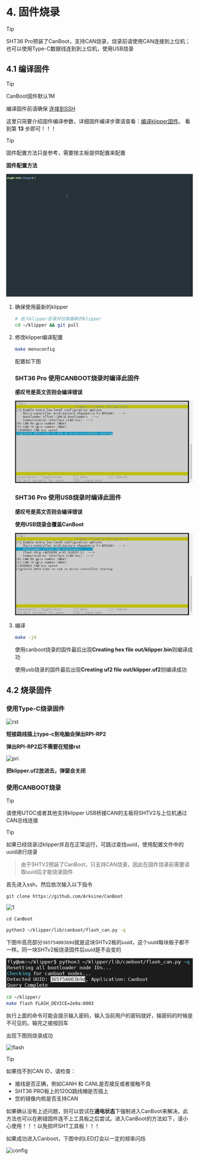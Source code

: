 # 4. 固件烧录

> [!TIP]
> SHT36 Pro预装了CanBoot，支持CAN烧录，烧录前请使用CAN连接到上位机；也可以使用Type-C数据线连到到上位机，使用USB烧录

## 4.1 编译固件

> [!TIP]
> CanBoot固件默认1M

编译固件前请确保 [连接到SSH](/board/fly_pi/FLY_π_description5 "点击即可跳转")

这里只简要介绍固件编译参数，详细固件编译步骤请查看：[编译klipper固件](/board/fly_super8/firmware?id=_1-编译klipper固件 "点击即可跳转")。 看到第 **13** 步即可！！！

> [!TIP]
> 固件配置方法只是参考，需要按主板提供配置来配置

**固件配置方法**

![MAKE](../../images/adv/make.gif)

1. 确保使用最新的klipper

    ```bash
    # 进入klipper目录并拉取最新的klipper
    cd ~/klipper && git pull
    ```

2. 修改klipper编译配置

    ```bash
    make menuconfig
    ```

    配置如下图

    <!-- tabs:start -->

    ### **SHT36 Pro 使用CANBOOT烧录时编译此固件**

    **感叹号是英文否则会编译错误**

    ![flansh](../../images/boards/fly_sht36_pro/flashcan.png)

    ### **SHT36 Pro 使用USB烧录时编译此固件**

    **感叹号是英文否则会编译错误**
    
    **使用USB烧录会覆盖CanBoot**
    
    ![flashcan_2209](../../images/boards/fly_sht36_pro/flash.png)
    
    <!-- tabs:end -->
    
3. 编译

    ```bash
    make -j4
    ```

     使用canboot烧录的固件最后出现**Creating hex file out/klipper.bin**则编译成功
    
     使用usb烧录的固件最后出现**Creating uf2 file out/klipper.uf2**则编译成功
    
    

## 4.2 烧录固件

<!-- tabs:start -->

### **使用Type-C烧录固件**

![rst](../../images/boards/fly_sht36_pro/rst.png)

**短接跳线插上type-c到电脑会弹出RPI-RP2**

**弹出RPI-RP2后不需要在短接rst**

![pri](../../images/boards/fly_sht36_pro/pri.png)

**把klipper.uf2放进去，弹窗会关闭**

### **使用CANBOOT烧录**

> [!TIP]
> 请使用UTOC或者其他支持klipper USB桥接CAN的主板将SHTV2与上位机通过CAN总线连接

> [!TIP]
> 如果已经烧录过klipper并且在正常运行，可跳过查找uuid，使用配置文件中的uuid进行烧录

> 由于SHTV2预装了CanBoot，只支持CAN烧录，因此在固件烧录前需要读取uuid后才能烧录固件

首先进入ssh，然后依次输入以下指令

```
git clone https://github.com/Arksine/CanBoot
```

![1](../../images/boards/fly_sht_v2/1.png)

```
cd CanBoot
```

```bash
python3 ~/klipper/lib/canboot/flash_can.py -q
```

下图中高亮部分``365f54003b9d``就是这块SHTv2板的uuid，这个uuid每块板子都不一样。同一块SHTv2板烧录固件后uuid是不会变的

![config](../../images/boards/fly_sht_v2/uuid.png ":no-zooom")



```bash
cd ~/klipper/
make flash FLASH_DEVICE=2e8a:0003
```

执行上面的命令可能会提示输入密码，输入当前用户的密码就好，输密码的时候是不可见的。输完之接按回车

出现下图则烧录成功

![flash](../../images/boards/fly_sb2040/flash.png ":no-zooom")

> [!TIP]
> 如果找不到CAN ID，请检查：

* 接线是否正确，例如CANH 和 CANL是否接反或者接触不良
* SHT36 PRO板上的120Ω跳线帽是否插上
* 您的镜像内核是否支持CAN

如果确认没有上述问题，则可以尝试在**通电状态**下强制进入CanBoot来解决。此方法也可以在刷错固件连不上工具板之后尝试。进入CanBoot的方法如下，请小心使用！！！以免损坏SHT工具板！！！

如果成功进入Canboot，下图中的LED灯会以一定的频率闪烁

![config](../../images/boards/fly_sht_v2/statusled.png ":no-zooom")

<!-- tabs:end -->
